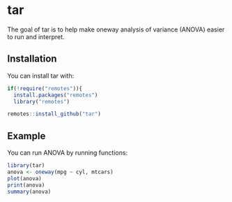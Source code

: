 
# tar

The goal of tar is to help make oneway analysis of variance (ANOVA) easier to run and interpret.

## Installation

You can install tar with:

``` r
if(!require("remotes")){
  install.packages("remotes")
  library("remotes")

remotes::install_github("tar")
```


## Example

You can run ANOVA by running functions:

``` r
library(tar)
anova <- oneway(mpg ~ cyl, mtcars)
plot(anova)
print(anova)
summary(anova)
```

